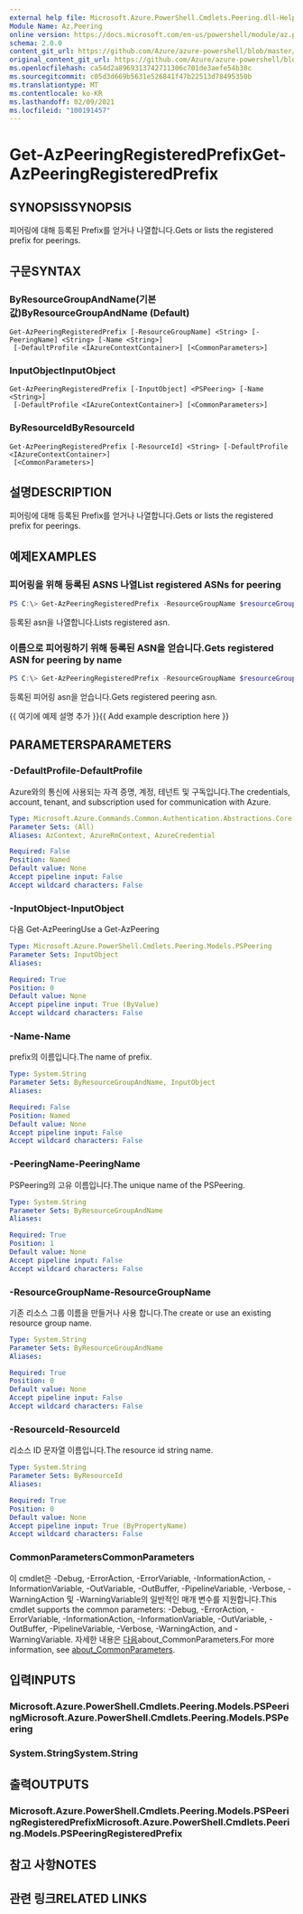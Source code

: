 ```yaml
---
external help file: Microsoft.Azure.PowerShell.Cmdlets.Peering.dll-Help.xml
Module Name: Az.Peering
online version: https://docs.microsoft.com/en-us/powershell/module/az.peering/get-azpeeringregisteredprefix
schema: 2.0.0
content_git_url: https://github.com/Azure/azure-powershell/blob/master/src/Peering/Peering/help/Get-AzPeeringRegisteredPrefix.md
original_content_git_url: https://github.com/Azure/azure-powershell/blob/master/src/Peering/Peering/help/Get-AzPeeringRegisteredPrefix.md
ms.openlocfilehash: ca54d2a8969313742711306c701de3aefe54b30c
ms.sourcegitcommit: c05d3d669b5631e526841f47b22513d78495350b
ms.translationtype: MT
ms.contentlocale: ko-KR
ms.lasthandoff: 02/09/2021
ms.locfileid: "100191457"
---
```

# <span data-ttu-id="ea9b8-101">Get-AzPeeringRegisteredPrefix</span><span class="sxs-lookup"><span data-stu-id="ea9b8-101">Get-AzPeeringRegisteredPrefix</span></span>

## <span data-ttu-id="ea9b8-102">SYNOPSIS</span><span class="sxs-lookup"><span data-stu-id="ea9b8-102">SYNOPSIS</span></span>
<span data-ttu-id="ea9b8-103">피어링에 대해 등록된 Prefix를 얻거나 나열합니다.</span><span class="sxs-lookup"><span data-stu-id="ea9b8-103">Gets or lists the registered prefix for peerings.</span></span>

## <span data-ttu-id="ea9b8-104">구문</span><span class="sxs-lookup"><span data-stu-id="ea9b8-104">SYNTAX</span></span>

### <span data-ttu-id="ea9b8-105">ByResourceGroupAndName(기본값)</span><span class="sxs-lookup"><span data-stu-id="ea9b8-105">ByResourceGroupAndName (Default)</span></span>
```
Get-AzPeeringRegisteredPrefix [-ResourceGroupName] <String> [-PeeringName] <String> [-Name <String>]
 [-DefaultProfile <IAzureContextContainer>] [<CommonParameters>]
```

### <span data-ttu-id="ea9b8-106">InputObject</span><span class="sxs-lookup"><span data-stu-id="ea9b8-106">InputObject</span></span>
```
Get-AzPeeringRegisteredPrefix [-InputObject] <PSPeering> [-Name <String>]
 [-DefaultProfile <IAzureContextContainer>] [<CommonParameters>]
```

### <span data-ttu-id="ea9b8-107">ByResourceId</span><span class="sxs-lookup"><span data-stu-id="ea9b8-107">ByResourceId</span></span>
```
Get-AzPeeringRegisteredPrefix [-ResourceId] <String> [-DefaultProfile <IAzureContextContainer>]
 [<CommonParameters>]
```

## <span data-ttu-id="ea9b8-108">설명</span><span class="sxs-lookup"><span data-stu-id="ea9b8-108">DESCRIPTION</span></span>
<span data-ttu-id="ea9b8-109">피어링에 대해 등록된 Prefix를 얻거나 나열합니다.</span><span class="sxs-lookup"><span data-stu-id="ea9b8-109">Gets or lists the registered prefix for peerings.</span></span>

## <span data-ttu-id="ea9b8-110">예제</span><span class="sxs-lookup"><span data-stu-id="ea9b8-110">EXAMPLES</span></span>

### <span data-ttu-id="ea9b8-111">피어링을 위해 등록된 ASNS 나열</span><span class="sxs-lookup"><span data-stu-id="ea9b8-111">List registered ASNs for peering</span></span>
```powershell
PS C:\> Get-AzPeeringRegisteredPrefix -ResourceGroupName $resourceGroupName -PeeringName $peeringName
```

<span data-ttu-id="ea9b8-112">등록된 asn을 나열합니다.</span><span class="sxs-lookup"><span data-stu-id="ea9b8-112">Lists registered asn.</span></span>

### <span data-ttu-id="ea9b8-113">이름으로 피어링하기 위해 등록된 ASN을 얻습니다.</span><span class="sxs-lookup"><span data-stu-id="ea9b8-113">Gets registered ASN for peering by name</span></span>
```powershell
PS C:\> Get-AzPeeringRegisteredPrefix -ResourceGroupName $resourceGroupName -PeeringName $peeringName -Name $registeredPrefixName
```

<span data-ttu-id="ea9b8-114">등록된 피어링 asn을 얻습니다.</span><span class="sxs-lookup"><span data-stu-id="ea9b8-114">Gets registered peering asn.</span></span>

<span data-ttu-id="ea9b8-115">{{ 여기에 예제 설명 추가 }}</span><span class="sxs-lookup"><span data-stu-id="ea9b8-115">{{ Add example description here }}</span></span>

## <span data-ttu-id="ea9b8-116">PARAMETERS</span><span class="sxs-lookup"><span data-stu-id="ea9b8-116">PARAMETERS</span></span>

### <span data-ttu-id="ea9b8-117">-DefaultProfile</span><span class="sxs-lookup"><span data-stu-id="ea9b8-117">-DefaultProfile</span></span>
<span data-ttu-id="ea9b8-118">Azure와의 통신에 사용되는 자격 증명, 계정, 테넌트 및 구독입니다.</span><span class="sxs-lookup"><span data-stu-id="ea9b8-118">The credentials, account, tenant, and subscription used for communication with Azure.</span></span>

```yaml
Type: Microsoft.Azure.Commands.Common.Authentication.Abstractions.Core.IAzureContextContainer
Parameter Sets: (All)
Aliases: AzContext, AzureRmContext, AzureCredential

Required: False
Position: Named
Default value: None
Accept pipeline input: False
Accept wildcard characters: False
```

### <span data-ttu-id="ea9b8-119">-InputObject</span><span class="sxs-lookup"><span data-stu-id="ea9b8-119">-InputObject</span></span>
<span data-ttu-id="ea9b8-120">다음 Get-AzPeering</span><span class="sxs-lookup"><span data-stu-id="ea9b8-120">Use a Get-AzPeering</span></span>

```yaml
Type: Microsoft.Azure.PowerShell.Cmdlets.Peering.Models.PSPeering
Parameter Sets: InputObject
Aliases:

Required: True
Position: 0
Default value: None
Accept pipeline input: True (ByValue)
Accept wildcard characters: False
```

### <span data-ttu-id="ea9b8-121">-Name</span><span class="sxs-lookup"><span data-stu-id="ea9b8-121">-Name</span></span>
<span data-ttu-id="ea9b8-122">prefix의 이름입니다.</span><span class="sxs-lookup"><span data-stu-id="ea9b8-122">The name of prefix.</span></span>

```yaml
Type: System.String
Parameter Sets: ByResourceGroupAndName, InputObject
Aliases:

Required: False
Position: Named
Default value: None
Accept pipeline input: False
Accept wildcard characters: False
```

### <span data-ttu-id="ea9b8-123">-PeeringName</span><span class="sxs-lookup"><span data-stu-id="ea9b8-123">-PeeringName</span></span>
<span data-ttu-id="ea9b8-124">PSPeering의 고유 이름입니다.</span><span class="sxs-lookup"><span data-stu-id="ea9b8-124">The unique name of the PSPeering.</span></span>

```yaml
Type: System.String
Parameter Sets: ByResourceGroupAndName
Aliases:

Required: True
Position: 1
Default value: None
Accept pipeline input: False
Accept wildcard characters: False
```

### <span data-ttu-id="ea9b8-125">-ResourceGroupName</span><span class="sxs-lookup"><span data-stu-id="ea9b8-125">-ResourceGroupName</span></span>
<span data-ttu-id="ea9b8-126">기존 리소스 그룹 이름을 만들거나 사용 합니다.</span><span class="sxs-lookup"><span data-stu-id="ea9b8-126">The create or use an existing resource group name.</span></span>

```yaml
Type: System.String
Parameter Sets: ByResourceGroupAndName
Aliases:

Required: True
Position: 0
Default value: None
Accept pipeline input: False
Accept wildcard characters: False
```

### <span data-ttu-id="ea9b8-127">-ResourceId</span><span class="sxs-lookup"><span data-stu-id="ea9b8-127">-ResourceId</span></span>
<span data-ttu-id="ea9b8-128">리소스 ID 문자열 이름입니다.</span><span class="sxs-lookup"><span data-stu-id="ea9b8-128">The resource id string name.</span></span>

```yaml
Type: System.String
Parameter Sets: ByResourceId
Aliases:

Required: True
Position: 0
Default value: None
Accept pipeline input: True (ByPropertyName)
Accept wildcard characters: False
```

### <span data-ttu-id="ea9b8-129">CommonParameters</span><span class="sxs-lookup"><span data-stu-id="ea9b8-129">CommonParameters</span></span>
<span data-ttu-id="ea9b8-130">이 cmdlet은 -Debug, -ErrorAction, -ErrorVariable, -InformationAction, -InformationVariable, -OutVariable, -OutBuffer, -PipelineVariable, -Verbose, -WarningAction 및 -WarningVariable의 일반적인 매개 변수를 지원합니다.</span><span class="sxs-lookup"><span data-stu-id="ea9b8-130">This cmdlet supports the common parameters: -Debug, -ErrorAction, -ErrorVariable, -InformationAction, -InformationVariable, -OutVariable, -OutBuffer, -PipelineVariable, -Verbose, -WarningAction, and -WarningVariable.</span></span> <span data-ttu-id="ea9b8-131">자세한 내용은 [다음](http://go.microsoft.com/fwlink/?LinkID=113216)about_CommonParameters.</span><span class="sxs-lookup"><span data-stu-id="ea9b8-131">For more information, see [about_CommonParameters](http://go.microsoft.com/fwlink/?LinkID=113216).</span></span>

## <span data-ttu-id="ea9b8-132">입력</span><span class="sxs-lookup"><span data-stu-id="ea9b8-132">INPUTS</span></span>

### <span data-ttu-id="ea9b8-133">Microsoft.Azure.PowerShell.Cmdlets.Peering.Models.PSPeering</span><span class="sxs-lookup"><span data-stu-id="ea9b8-133">Microsoft.Azure.PowerShell.Cmdlets.Peering.Models.PSPeering</span></span>

### <span data-ttu-id="ea9b8-134">System.String</span><span class="sxs-lookup"><span data-stu-id="ea9b8-134">System.String</span></span>

## <span data-ttu-id="ea9b8-135">출력</span><span class="sxs-lookup"><span data-stu-id="ea9b8-135">OUTPUTS</span></span>

### <span data-ttu-id="ea9b8-136">Microsoft.Azure.PowerShell.Cmdlets.Peering.Models.PSPeeringRegisteredPrefix</span><span class="sxs-lookup"><span data-stu-id="ea9b8-136">Microsoft.Azure.PowerShell.Cmdlets.Peering.Models.PSPeeringRegisteredPrefix</span></span>

## <span data-ttu-id="ea9b8-137">참고 사항</span><span class="sxs-lookup"><span data-stu-id="ea9b8-137">NOTES</span></span>

## <span data-ttu-id="ea9b8-138">관련 링크</span><span class="sxs-lookup"><span data-stu-id="ea9b8-138">RELATED LINKS</span></span>
